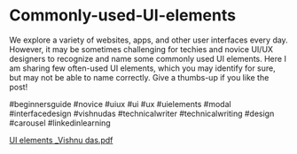 # Commonly-used-UI-elements


We explore a variety of websites, apps, and other user interfaces every day. However, it may be sometimes challenging for techies and novice UI/UX designers to recognize and name some commonly used UI elements. Here I am sharing few often-used UI elements, which you may identify for sure, but may not be able to name correctly. Give a thumbs-up if you like the post! 
 
 


#beginnersguide #novice #uiux #ui #ux #uielements #modal
#interfacedesign #vishnudas #technicalwriter #technicalwriting
#design #carousel #linkedinlearning

[UI elements _Vishnu das.pdf](https://github.com/vishnudasTW/Commonly-used-UI-elements/files/10402187/UI.elements._Vishnu.das.pdf)
